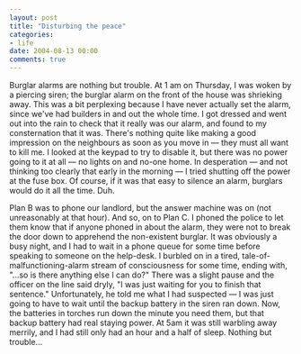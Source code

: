 ```yaml
---
layout: post
title: "Disturbing the peace"
categories:
- life
date: 2004-08-13 00:00
comments: true
---
```


<p>Burglar alarms are nothing but trouble. At 1 am on Thursday, I was woken by a piercing siren; the burglar alarm on the front of the house was shrieking away. This was a bit perplexing because I have never actually set the alarm, since we've had builders in and out the whole time. I got dressed and went out into the rain to check that it really was our alarm, and found to my consternation that it was. There's nothing quite like making a good impression on the neighbours as soon as you move in &mdash; they must all want to kill me. I looked at the keypad to try to disable it, but there was no power going to it at all &mdash; no lights on and no-one home. In desperation &mdash; and not thinking too clearly that early in the morning &mdash; I tried shutting off the power at the fuse box. Of course, if it was that easy to silence an alarm, burglars would do it all the time. Duh.</p><p>Plan B was to phone our landlord, but the answer machine was on (not unreasonably at that hour). And so, on to Plan C. I phoned the police to let them know that if anyone phoned in about the alarm, they were not to break the door down to apprehend the non-existent burglar. It was obviously a busy night, and I had to wait in a phone queue for some time before speaking to someone on the help-desk. I  burbled on in a tired, tale-of-malfunctioning-alarm stream of consciousness for some time, ending with, "...so is there anything else I can do?" There was a slight pause and the officer on the line said dryly, "I was just waiting for you to finish that sentence." Unfortunately, he told me what I had suspected &mdash; I was just going to have to wait until the backup battery in the siren ran down. Now, the batteries in torches run down the minute you need them, but that backup battery had real staying power. At 5am it was still warbling away merrily, and I had still only had an hour and a half of sleep. Nothing but trouble...</p>


